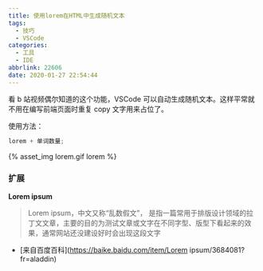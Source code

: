 ```yaml
---
title: 使用lorem在HTML中生成随机文本
tags:
  - 技巧
  - VSCode
categories:
  - 工具
  - IDE
abbrlink: 22606
date: 2020-01-27 22:54:44
---
```


看 b 站视频偶尔知道的这个功能，VSCode 可以自动生成随机文本。这样平常就不用在编写前端页面时重复 copy 文字用来占位了。

使用方法：

```js
lorem + 单词数量;
```

{% asset_img lorem.gif lorem %}

### 扩展

**Lorem ipsum**

> Lorem ipsum，中文又称“乱数假文”， 是指一篇常用于排版设计领域的拉丁文文章，主要的目的为测试文章或文字在不同字型、版型下看起来的效果，通常网站还没建设好时会出现这段文字

- [来自百度百科](https://baike.baidu.com/item/Lorem ipsum/3684081?fr=aladdin)
